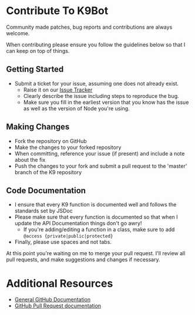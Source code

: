 # Contribute To K9Bot

Community made patches, bug reports and contributions are always welcome.

When contributing please ensure you follow the guidelines below so that I can keep on top of things.

## Getting Started

* Submit a ticket for your issue, assuming one does not already exist.
  * Raise it on our [Issue Tracker](https://github.com/Section214/K9Bot/issues)
  * Clearly describe the issue including steps to reproduce the bug.
  * Make sure you fill in the earliest version that you know has the issue as well as the version of Node you're using.

## Making Changes

* Fork the repository on GitHub
* Make the changes to your forked repository
* When committing, reference your issue (if present) and include a note about the fix
* Push the changes to your fork and submit a pull request to the 'master' branch of the K9 repository

## Code Documentation

* I ensure that every K9 function is documented well and follows the standards set by JSDoc
* Please make sure that every function is documented so that when I update the API Documentation things don't go awry!
   * If you're adding/editing a function in a class, make sure to add `@access {private|public|protected}`
* Finally, please use spaces and not tabs.

At this point you're waiting on me to merge your pull request. I'll review all pull requests, and make suggestions and changes if necessary.

# Additional Resources
* [General GitHub Documentation](https://help.github.com/)
* [GitHub Pull Request documentation](https://help.github.com/send-pull-requests/)
